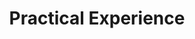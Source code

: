 ---
# An instance of the Experience widget.
# Documentation: https://wowchemy.com/docs/page-builder/
widget: experience

# Activate this widget? true/false
active: true

# This file represents a page section.
headless: true

# Order that this section appears on the page.
weight: 60

title: Practical Experience
subtitle:

# Date format for experience
#   Refer to https://wowchemy.com/docs/customization/#date-format
date_format: Jan 2006

# Experiences.
#   Add/remove as many `experience` items below as you like.
#   Required fields are `title`, `company`, and `date_start`.
#   Leave `date_end` empty if it's your current employer.
#   Begin multi-line descriptions with YAML's `|2-` multi-line prefix.
experience:
  - title: Walkable Path Discovery Utilizing Drones
    company: KIT, Computer Vision for Human-Computer Interaction (CV:HCI) Lab
    company_url: 'https://cvhci.anthropomatik.kit.edu/587.php'
    company_logo: kit-cvhci-new
    location: Karlsruhe, Germany
    date_start: '2021-04-12'
    date_end: '2021-07-31'
    description: |2-
        * Development of "flying guide dog" prototype for visually impaired assistance based on DJI drones and semantic segmentation using Python
        * Training of segmentation models on Cityscapes dataset and large-scale Mapillay Vistas dataset using PyTorch
        * Design of drone self-control algorithm
        * Build Pedestrian and Vehicle Traffic Lights (PVTL) dataset for traffic light recognition
        * Design and training of traffic light recognition model using PyTorch
        
  - title: Hand Gesture Recognition
    company: KIT, Interactive Systems Lab (ISL)
    company_url: 'http://isl.anthropomatik.kit.edu/english/8903.php'
    company_logo: kit
    location: Karlsruhe, Germany
    date_start: '2020-11-01'
    date_end: '2021-02-18'
    description: |2-
        * Development of hand gesture recognition application with Python
        * Building and training of neural networks using PyTorch
        * Dataset preprocessing and data augmentation using albumentations
        * Hyperparameter tuning using Ray-Tune

  - title: Real World Person Detection on Jetson GPU
    company: KIT, Vision and Fusion Laboratory
    company_url: 'https://h2t.anthropomatik.kit.edu/english/index.php'
    company_logo: kit-ies
    location: Karlsruhe, Germany
    date_start: '2017-10-01'
    date_end: '2018-02-28'
    description: |2-
        * Training of Single-Stage Detectors (YOLO, RetinaNet, SSD)
        * Deployment of end-to-end person detection pipeline on Nvidia Jetson devices
        * Performance optimization using Nvidia Nsight

  - title: Lego Mindstorms
    company: KIT, High Performance Humanoid Technologies (H²T)
    company_url: 'https://ies.anthropomatik.kit.edu/english/index.php'
    company_logo: kit
    location: Karlsruhe, Germany
    date_start: '2020-11-01'
    date_end: '2021-03-20'
    description: |2-
        * Design and development of LEGO robot based on leJos Ev3 framework using Java
        * Methodology: Scrum
        * 2nd place in the final race

  - title: Development of an interactive feedback system based on RStudio Shiny for data from ESM applications for Android
    company: KIT, the Telecooperation Office (TECO)
    company_url: 'https://ies.anthropomatik.kit.edu/english/index.php'
    company_logo: kit-teco
    location: Karlsruhe, Germany
    date_start: '2016-10-01'
    date_end: '2017-04-30'
    description: |2-
        * Development of Android application for survey based on experience sampling method (ESM)
        * Methodology: Waterfall model
        * Open source Frameworks: okhttp3, gson

design:
  columns: '2'
---